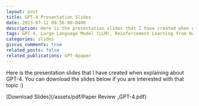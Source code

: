 ```yaml
---
layout: post
title: GPT-4 Presentation Slides
date: 2023-07-12 09:56:00-0400
description: Here is the presentation slides that I have created when explaining about GPT-4. You can download the slides below if you are interested with that topic :)
tags: GPT-4, Large Language Model (LLM), Reinforcement Learning from Human Feedback (RLHF)
categories: slides
giscus_comments: true
related_posts: false
related_publications: GPT-4paper
---
```

Here is the presentation slides that I have created when explaining about GPT-4. You can download the slides below if you are interested with that topic :)

[Download Slides](/assets/pdf/Paper Review _GPT-4.pdf)